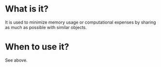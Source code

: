 # What is it?
It is used to minimize memory usage or computational expenses by sharing as much as possible with similar objects.

# When to use it?
See above.